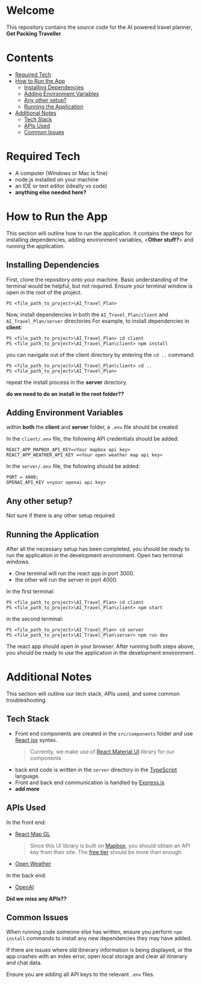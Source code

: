# Welcome
This repository contains the source code for the AI powered travel planner, **Get Packing Traveller**
# Contents
- [Required Tech](#Required-Tech)
- [How to Run the App](#how-to-run-the-app)
	- [Installing Dependencies](#installing-dependencies)
	- [Adding Environment Variables](#adding-environment-variables)
	- [Any other setup?](#any-other-setup?)
	- [Running the Application](#running-the-application)
- [Additional Notes](#additional-notes)
	- [Tech Stack](#tech-stack)
	- [APIs Used](#apis-used)
	- [Common Issues](#common-issues)
# Required Tech
- A computer (Windows or Mac is fine)
- node.js installed on your machine
- an IDE or text editor (ideally vs code)
- **anything else needed here?**
# How to Run the App
This section will outline how to run the application. 
It contains the steps for installing dependencies, adding environment variables, <**Other stuff?**> and running the application.
## Installing Dependencies
First, clone the repository onto your machine.
Basic understanding of the terminal would be helpful, but not required. 
Ensure your terminal window is open in the root of the project. 
```console
PS <file_path_to_project>\AI_Travel_Plan>
``` 
Now, install dependencies in both the `AI_Travel_Plan/client` and `AI_Travel_Plan/server` directories
For example, to install dependencies in **client**:
```console
PS <file_path_to_project>\AI_Travel_Plan> cd client
PS <file_path_to_project>\AI_Travel_Plan\client> npm install
```
you can navigate out of the client directory by entering the `cd ..` command: 

```console
PS <file_path_to_project>\AI_Travel_Plan\client> cd .. 
PS <file_path_to_project>\AI_Travel_Plan>
```
repeat the install process in the **server** directory.

**do we need to do an install in the root folder??**
## Adding Environment Variables
within **both** the **client** and **server** folder, a `.env` file should be created

In the `client/.env` file, the following API credentials should be added: 
```
REACT_APP_MAPBOX_API_KEY=<Your mapbox api key>
REACT_APP_WEATHER_API_KEY =<Your open weather map api key>
```

In the `server/.env` file, the following should be added: 
```
PORT = 4000; 
OPENAI_API_KEY =<your openai api key>
```

## Any other setup? 
Not sure if there is any other setup required

## Running the Application
After all the necessary setup has been completed, you should be ready to run the application in the development environment.
Open two terminal windows. 
- One terminal will run the react app in port 3000.
- the other will run the server in port 4000.

In the first terminal: 
```console
PS <file_path_to_project>\AI_Travel_Plan> cd client
PS <file_path_to_project>\AI_Travel_Plan\client> npm start
```

in the second terminal: 
```console
PS <file_path_to_project>\AI_Travel_Plan> cd server
PS <file_path_to_project>\AI_Travel_Plan\server> npm run dev
```

The react app should open in your browser. After running both steps above, you should be ready to use the application in the development environment. 

# Additional Notes 
This section will outline our tech stack, APIs used, and some common troubleshooting. 
## Tech Stack 
- Front end components are created in the `src/components` folder and use [React jsx](https://legacy.reactjs.org/docs/introducing-jsx.html) syntax. 
	> Currently, we make use of [React Material UI](https://mui.com/material-ui/getting-started/) library for our components
- back end code is written in the `server` directory in the [TypeScript](https://www.typescriptlang.org/) language.
- Front and back end communication is handled by [Express.js](https://expressjs.com/)
- **add more**
## APIs Used
In the front end: 
- [React Map GL](https://visgl.github.io/react-map-gl/)
	> Since this UI library is built on [Mapbox](https://www.mapbox.com/), you should obtain an API key from their site. The [free tier](https://www.mapbox.com/pricing) should be more than enough
- [Open Weather](https://openweathermap.org/api)

In the back end: 
- [OpenAI](https://openai.com/blog/openai-api)

**Did we miss any APIs??**
## Common Issues
When running code someone else has written, ensure you perform `npm install` commands to install any new dependencies they may have added.

If there are issues where old itinerary information is being displayed, or the app crashes with an index error, open local storage and clear all itinerary and chat data.

Ensure you are adding all API keys to the relevant `.env` files.